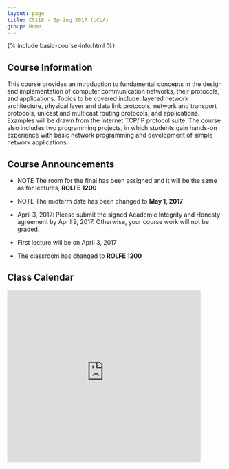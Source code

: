 ```yaml
---
layout: page
title: CS118 - Spring 2017 (UCLA)
group: Home
---
```


{% include basic-course-info.html %}

## Course Information

This course provides an introduction to fundamental concepts in the design and implementation of computer communication networks, their protocols, and applications. Topics to be covered include: layered network architecture, physical layer and data link protocols, network and transport protocols, unicast and multicast routing protocols, and applications. Examples will be drawn from the Internet TCP/IP protocol suite. The course also includes two programming projects, in which students gain hands-on experience with basic network programming and development of simple network applications.

## Course Announcements

- <span class="label label-primary">NOTE</span>
  The room for the final has been assigned and it will be the same as for lectures, **ROLFE 1200**

- <span class="label label-primary">NOTE</span>
  The midterm date has been changed to **May 1, 2017**

- <span class="label label-primary">April 3, 2017</span>: Please submit the signed Academic Integrity and Honesty agreement by April 9, 2017.  Otherwise, your course work will not be graded.
- First lecture will be on April 3, 2017
- The classroom has changed to **ROLFE 1200**

## Class Calendar

<iframe src="https://calendar.google.com/calendar/embed?mode=AGENDA&amp;height=400&amp;wkst=1&amp;bgcolor=%23FFFFFF&amp;src=og23t8038qoha5eiitm0o30chk%40group.calendar.google.com&amp;color=%23691426&amp;ctz=America%2FLos_Angeles" style="border-width:0" width="450" height="400" frameborder="0" scrolling="no"></iframe>

